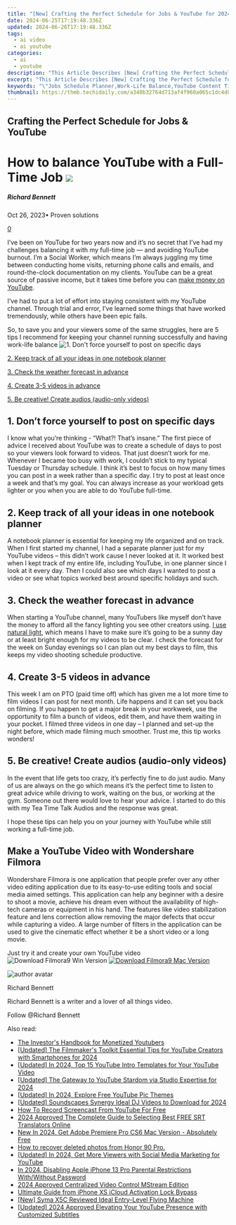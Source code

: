 ```yaml
---
title: "[New] Crafting the Perfect Schedule for Jobs & YouTube for 2024"
date: 2024-06-25T17:19:48.336Z
updated: 2024-06-26T17:19:48.336Z
tags:
  - ai video
  - ai youtube
categories:
  - ai
  - youtube
description: "This Article Describes [New] Crafting the Perfect Schedule for Jobs & YouTube for 2024"
excerpt: "This Article Describes [New] Crafting the Perfect Schedule for Jobs & YouTube for 2024"
keywords: "\"Jobs Schedule Planner,Work-Life Balance,YouTube Content Timetable,Career Management Plan,Time Optimization Strategy,Productivity Scheduling,Profit Growth Calendar\""
thumbnail: https://thmb.techidaily.com/a340b32764d713af4f960a065c1dc4d886b3bb5db9f5a34232b56c8f050ef2ce.jpg
---
```


## Crafting the Perfect Schedule for Jobs & YouTube

# How to balance YouTube with a Full-Time Job ![](https://images.wondershare.com/filmora/article-images/richard-bennett.jpg)

##### Richard Bennett

 Oct 26, 2023• Proven solutions

[0](#commentsBoxSeoTemplate)

I’ve been on YouTube for two years now and it’s no secret that I’ve had my challenges balancing it with my full-time job — and avoiding YouTube burnout. I’m a Social Worker, which means I’m always juggling my time between conducting home visits, returning phone calls and emails, and round-the-clock documentation on my clients. YouTube can be a great source of passive income, but it takes time before you can [make money on YouTube](https://www.filmora.io/community-blog/youtube-monetization---the-ultimate-guide-to-ad-revenue-422.html).

I’ve had to put a lot of effort into staying consistent with my YouTube channel. Through trial and error, I’ve learned some things that have worked tremendously, while others have been epic fails.

So, to save you and your viewers some of the same struggles, here are 5 tips I recommend for keeping your channel running successfully and having work-life balance ![1\. Don't force yourself to post on specific days](#specificdays)

[2\. Keep track of all your ideas in one notebook planner](#notebook)

[3\. Check the weather forecast in advance](#weather)

[4\. Create 3-5 videos in advance](#createvideos)

[5. Be creative! Create audios (audio-only videos)](#createaudio)

## 1. Don’t force yourself to post on specific days

I know what you’re thinking - “What?! That’s insane.” The first piece of advice I received about YouTube was to create a schedule of days to post so your viewers look forward to videos. That just doesn’t work for me. Whenever I became too busy with work, I couldn’t stick to my typical Tuesday or Thursday schedule. I think it’s best to focus on how many times you can post in a week rather than a specific day. I try to post at least once a week and that’s my goal. You can always increase as your workload gets lighter or you when you are able to do YouTube full-time.

## 2. Keep track of all your ideas in one notebook planner

A notebook planner is essential for keeping my life organized and on track. When I first started my channel, I had a separate planner just for my YouTube videos – this didn’t work cause I never looked at it. It worked best when I kept track of my entire life, including YouTube, in one planner since I look at it every day. Then I could also see which days I wanted to post a video or see what topics worked best around specific holidays and such.

## 3. Check the weather forecast in advance

When starting a YouTube channel, many YouTubers like myself don’t have the money to afford all the fancy lighting you see other creators using. [I use natural light](https://tools.techidaily.com/wondershare/filmora/download/), which means I have to make sure it’s going to be a sunny day or at least bright enough for my videos to be clear. I check the forecast for the week on Sunday evenings so I can plan out my best days to film, this keeps my video shooting schedule productive.

## 4. Create 3-5 videos in advance

This week I am on PTO (paid time off) which has given me a lot more time to film videos I can post for next month. Life happens and it can set you back on filming. If you happen to get a major break in your workweek, use the opportunity to film a bunch of videos, edit them, and have them waiting in your pocket. I filmed three videos in one day – I planned and set-up the night before, which made filming much smoother. Trust me, this tip works wonders!

## 5. Be creative! Create audios (audio-only videos)

In the event that life gets too crazy, it’s perfectly fine to do just audio. Many of us are always on the go which means it’s the perfect time to listen to great advice while driving to work, waiting on the bus, or working at the gym. Someone out there would love to hear your advice. I started to do this with my Tea Time Talk Audios and the response was great.

I hope these tips can help you on your journey with YouTube while still working a full-time job.

## Make a YouTube Video with Wondershare Filmora

Wondershare Filmora is one application that people prefer over any other video editing application due to its easy-to-use editing tools and social media aimed settings. This application can help any beginner with a desire to shoot a movie, achieve his dream even without the availability of high-tech cameras or equipment in his hand. The features like video stabilization feature and lens correction allow removing the major defects that occur while capturing a video. A large number of filters in the application can be used to give the cinematic effect whether it be a short video or a long movie.

Just try it and create your own YouTube video ![![Download Filmora9 Win Version](https://images.wondershare.com/filmora/guide/download-btn-win.jpg) ](https://tools.techidaily.com/wondershare/filmora/download/) [![Download Filmora9 Mac Version](https://images.wondershare.com/filmora/guide/download-btn-mac.jpg) ](https://tools.techidaily.com/wondershare/filmora/download/)

![author avatar](https://images.wondershare.com/filmora/article-images/richard-bennett.jpg)

Richard Bennett

Richard Bennett is a writer and a lover of all things video.

Follow @Richard Bennett


<ins class="adsbygoogle"
     style="display:block"
     data-ad-format="autorelaxed"
     data-ad-client="ca-pub-7571918770474297"
     data-ad-slot="1223367746"></ins>



<ins class="adsbygoogle"
     style="display:block"
     data-ad-client="ca-pub-7571918770474297"
     data-ad-slot="8358498916"
     data-ad-format="auto"
     data-full-width-responsive="true"></ins>

<span class="atpl-alsoreadstyle">Also read:</span>
<div><ul>
<li><a href="https://youtube-tips.techidaily.com/nvestors-handbook-for-monetized-youtubers/"><u>The Investor's Handbook for Monetized Youtubers</u></a></li>
<li><a href="https://youtube-tips.techidaily.com/ed-the-filmmakers-toolkit-essential-tips-for-youtube-creators-with-smartphones-for-2024/"><u>[Updated] The Filmmaker's Toolkit  Essential Tips for YouTube Creators with Smartphones for 2024</u></a></li>
<li><a href="https://youtube-tips.techidaily.com/ed-in-2024-top-15-youtube-intro-templates-for-your-youtube-video/"><u>[Updated] In 2024, Top 15 YouTube Intro Templates for Your YouTube Video</u></a></li>
<li><a href="https://youtube-tips.techidaily.com/ed-the-gateway-to-youtube-stardom-via-studio-expertise-for-2024/"><u>[Updated] The Gateway to YouTube Stardom via Studio Expertise for 2024</u></a></li>
<li><a href="https://youtube-tips.techidaily.com/ed-in-2024-explore-free-youtube-pic-themes/"><u>[Updated] In 2024, Explore Free YouTube Pic Themes</u></a></li>
<li><a href="https://youtube-tips.techidaily.com/ed-soundscapes-synergy-ideal-dj-videos-to-download-for-2024/"><u>[Updated] Soundscapes Synergy  Ideal DJ Videos to Download for 2024</u></a></li>
<li><a href="https://youtube-tips.techidaily.com/o-record-screencast-from-youtube-for-free/"><u>How To Record Screencast From YouTube For Free</u></a></li>
<li><a href="https://some-guidance.techidaily.com/2024-approved-the-complete-guide-to-selecting-best-free-srt-translators-online/"><u>2024 Approved  The Complete Guide to Selecting Best FREE SRT Translators Online</u></a></li>
<li><a href="https://smart-video-editing.techidaily.com/new-in-2024-get-adobe-premiere-pro-cs6-mac-version-absolutely-free/"><u>New In 2024, Get Adobe Premiere Pro CS6 Mac Version - Absolutely Free</u></a></li>
<li><a href="https://blog-min.techidaily.com/how-to-recover-deleted-photos-from-honor-90-pro-by-fonelab-android-recover-photos/"><u>How to recover deleted photos from Honor 90 Pro.</u></a></li>
<li><a href="https://eaxpv-info.techidaily.com/updated-in-2024-get-more-viewers-with-social-media-marketing-for-youtube/"><u>[Updated] In 2024, Get More Viewers with Social Media Marketing for YouTube</u></a></li>
<li><a href="https://ios-unlock.techidaily.com/in-2024-disabling-apple-iphone-13-pro-parental-restrictions-withwithout-password-by-drfone-ios/"><u>In 2024, Disabling Apple iPhone 13 Pro Parental Restrictions With/Without Password</u></a></li>
<li><a href="https://digital-screen-recording.techidaily.com/2024-approved-centralized-video-control-mstream-edition/"><u>2024 Approved  Centralized Video Control  MStream Edition</u></a></li>
<li><a href="https://activate-lock.techidaily.com/ultimate-guide-from-iphone-xs-icloud-activation-lock-bypass-by-drfone-ios/"><u>Ultimate Guide from iPhone XS iCloud Activation Lock Bypass</u></a></li>
<li><a href="https://some-guidance.techidaily.com/new-syma-x5c-reviewed-ideal-entry-level-flying-machine/"><u>[New] Syma X5C Reviewed  Ideal Entry-Level Flying Machine</u></a></li>
<li><a href="https://facebook-video-footage.techidaily.com/updated-2024-approved-elevating-your-youtube-presence-with-customized-subtitles/"><u>[Updated] 2024 Approved  Elevating Your YouTube Presence with Customized Subtitles</u></a></li>
</ul></div>
